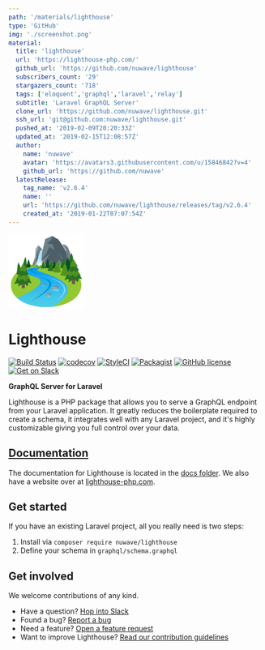 ```yaml
---
path: '/materials/lighthouse'
type: 'GitHub'
img: './screenshot.png'
material:
  title: 'lighthouse'
  url: 'https://lighthouse-php.com/'
  github_url: 'https://github.com/nuwave/lighthouse'
  subscribers_count: '29'
  stargazers_count: '718'
  tags: ['eloquent','graphql','laravel','relay']
  subtitle: 'Laravel GraphQL Server'
  clone_url: 'https://github.com/nuwave/lighthouse.git'
  ssh_url: 'git@github.com:nuwave/lighthouse.git'
  pushed_at: '2019-02-09T20:20:33Z'
  updated_at: '2019-02-15T12:08:57Z'
  author:
    name: 'nuwave'
    avatar: 'https://avatars3.githubusercontent.com/u/15846842?v=4'
    github_url: 'https://github.com/nuwave'
  latestRelease:
    tag_name: 'v2.6.4'
    name: ''
    url: 'https://github.com/nuwave/lighthouse/releases/tag/v2.6.4'
    created_at: '2019-01-22T07:07:54Z'
---
```

<img src='logo.png' width='150' height='150'>

# Lighthouse

[![Build Status](https://travis-ci.org/nuwave/lighthouse.svg?branch=master)](https://travis-ci.org/nuwave/lighthouse)
[![codecov](https://codecov.io/gh/nuwave/lighthouse/branch/master/graph/badge.svg)](https://codecov.io/gh/nuwave/lighthouse)
[![StyleCI](https://github.styleci.io/repos/59965104/shield?branch=master)](https://github.styleci.io/repos/59965104)
[![Packagist](https://img.shields.io/packagist/dt/nuwave/lighthouse.svg)](https://packagist.org/packages/nuwave/lighthouse)
[![GitHub license](https://img.shields.io/github/license/nuwave/lighthouse.svg)](https://github.com/nuwave/lighthouse/blob/master/LICENSE)
[![Get on Slack](https://img.shields.io/badge/slack-join-orange.svg)](https://join.slack.com/t/lighthouse-php/shared_invite/enQtMzc1NzQwNTUxMjk3LWI1ZDQ1YWM1NmM2MmQ0NTU0NGNjZWFkMTJhY2VjMDAwZmMyZDFlZTc1Mjc3ZGY0MWM1Y2Q5MWNjYmJmYWJkYmU)

**GraphQL Server for Laravel**

Lighthouse is a PHP package that allows you to serve a GraphQL endpoint from your
Laravel application. It greatly reduces the boilerplate required to create a schema,
it integrates well with any Laravel project, and it's highly customizable
giving you full control over your data.

## [Documentation](https://lighthouse-php.com/)

The documentation for Lighthouse is located in the [docs folder](/docs).
We also have a website over at [lighthouse-php.com](https://lighthouse-php.com/).

## Get started

If you have an existing Laravel project, all you really need is two steps:

1. Install via `composer require nuwave/lighthouse`
2. Define your schema in `graphql/schema.graphql`

## Get involved

We welcome contributions of any kind.

- Have a question? [Hop into Slack](https://join.slack.com/t/lighthouse-php/shared_invite/enQtMzc1NzQwNTUxMjk3LWI1ZDQ1YWM1NmM2MmQ0NTU0NGNjZWFkMTJhY2VjMDAwZmMyZDFlZTc1Mjc3ZGY0MWM1Y2Q5MWNjYmJmYWJkYmU) 
- Found a bug? [Report a bug](https://github.com/nuwave/lighthouse/issues/new?template=bug_report.md)
- Need a feature? [Open a feature request](https://github.com/nuwave/lighthouse/issues/new?template=feature_request.md)
- Want to improve Lighthouse? [Read our contribution guidelines](https://github.com/nuwave/lighthouse/blob/master/.github/CONTRIBUTING.md)
